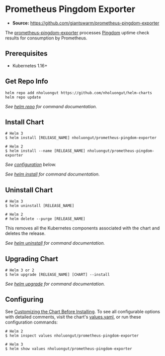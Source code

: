 # Prometheus Pingdom Exporter

- **Source:** <https://github.com/giantswarm/prometheus-pingdom-exporter>

The [prometheus-pingdom-exporter](https://github.com/giantswarm/prometheus-pingdom-exporter) processes [Pingdom](https://www.pingdom.com/) uptime check results for consumption by Prometheus.

## Prerequisites

- Kubernetes 1.16+

## Get Repo Info

```console
helm repo add nholuongut https://github.com/nholuongut/helm-charts
helm repo update
```

_See [helm repo](https://helm.sh/docs/helm/helm_repo/) for command documentation._

## Install Chart

```console
# Helm 3
$ helm install [RELEASE_NAME] nholuongut/prometheus-pingdom-exporter

# Helm 2
$ helm install --name [RELEASE_NAME] nholuongut/prometheus-pingdom-exporter
```

_See [configuration](#configuration) below._

_See [helm install](https://helm.sh/docs/helm/helm_install/) for command documentation._

## Uninstall Chart

```console
# Helm 3
$ helm uninstall [RELEASE_NAME]

# Helm 2
# helm delete --purge [RELEASE_NAME]
```

This removes all the Kubernetes components associated with the chart and deletes the release.

_See [helm uninstall](https://helm.sh/docs/helm/helm_uninstall/) for command documentation._

## Upgrading Chart

```console
# Helm 3 or 2
$ helm upgrade [RELEASE_NAME] [CHART] --install
```

_See [helm upgrade](https://helm.sh/docs/helm/helm_upgrade/) for command documentation._

## Configuring

See [Customizing the Chart Before Installing](https://helm.sh/docs/intro/using_helm/#customizing-the-chart-before-installing). To see all configurable options with detailed comments, visit the chart's [values.yaml](./values.yaml), or run these configuration commands:

```console
# Helm 2
$ helm inspect values nholuongut/prometheus-pingdom-exporter

# Helm 3
$ helm show values nholuongut/prometheus-pingdom-exporter
```
